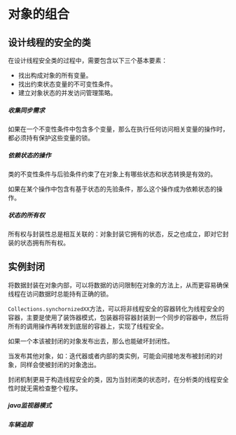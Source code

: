 # 对象的组合

## 设计线程的安全的类

在设计线程安全类的过程中，需要包含以下三个基本要素：
* 找出构成对象的所有变量。
* 找出约束状态变量的不可变性条件。
* 建立对象状态的并发访问管理策略。

##### 收集同步需求

如果在一个不变性条件中包含多个变量，那么在执行任何访问相关变量的操作时，都必须持有保护这些变量的锁。

##### 依赖状态的操作

类的不变性条件与后验条件约束了在对象上有哪些状态和状态转换是有效的。

如果在某个操作中包含有基于状态的先验条件，那么这个操作成为依赖状态的操作。

##### 状态的所有权

所有权与封装性总是相互关联的：对象封装它拥有的状态，反之也成立，即对它封装的状态拥有所有权。

## 实例封闭

将数据封装在对象内部，可以将数据的访问限制在对象的方法上，从而更容易确保线程在访问数据时总能持有正确的锁。

`Collections.synchornizedXX`方法，可以将非线程安全的容器转化为线程安全的容器，主要是使用了装饰器模式，包装器将容器封装到一个同步的容器中，然后将所有的调用操作再转发到底层的容器上，实现了线程安全。

如果一个本该被封闭的对象发布出去，那么也能破坏封闭性。

当发布其他对象，如：迭代器或者内部的类实例，可能会间接地发布被封闭的对象，同样会使被封闭的对象逸出。

封闭机制更易于构造线程安全的类，因为当封闭类的状态时，在分析类的线程安全性时就无需检查整个程序。

##### java监视器模式

##### 车辆追踪
